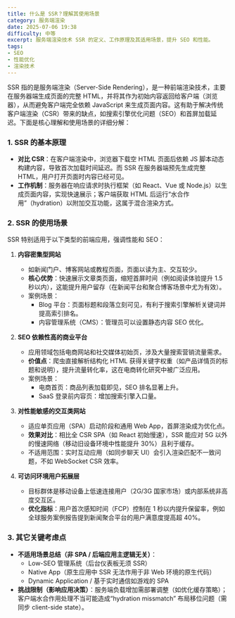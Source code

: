 ```yaml
---
title: 什么是 SSR？理解其使用场景
category: 服务端渲染
date: 2025-07-06 19:38
difficulty: 中等
excerpt: 服务端渲染技术 SSR 的定义、工作原理及其适用场景，提升 SEO 和性能。
tags:
- SEO
- 性能优化
- 渲染技术
---
```

SSR 指的是服务端渲染（Server-Side Rendering），是一种前端渲染技术，主要在服务器端生成页面的完整 HTML，并将其作为初始内容返回给客户端（浏览器），从而避免客户端完全依赖 JavaScript 来生成页面内容。这有助于解决传统客户端渲染（CSR）带来的缺点，如搜索引擎优化问题（SEO）和首屏加载延迟。下面是核心理解和使用场景的详细分解：  

### 1. SSR 的基本原理  
- **对比 CSR**：在客户端渲染中，浏览器下载空 HTML 页面后依赖 JS 脚本动态构建内容，导致首次加载时间延迟。而 SSR 在服务器端预先生成完整 HTML，用户打开页面时内容已经可见。  
- **工作机制**：服务器在响应请求时执行框架（如 React、Vue 或 Node.js）以生成页面内容，实现快速展示；客户端获取 HTML 后运行“水合作用”（hydration）以附加交互功能，这属于混合渲染方式。  

### 2. SSR 的使用场景  
SSR 特别适用于以下类型的前端应用，强调性能和 SEO：  
1. **内容密集型网站**  
   - 如新闻门户、博客网站或教程页面，页面以读为主、交互较少。  
   - **核心优势**：快速展示文章类页面，缩短首屏时间（例如阅读体验提升 1.5 秒以内），这能提升用户留存（在新闻平台和聚合博客场景中尤为有效）。  
   - 案例场景：  
     - Blog 平台：页面标题和段落立刻可见，有利于搜索引擎解析关键词并提高索引排名。  
     - 内容管理系统（CMS）：管理员可以设置静态内容 SEO 优化。  

2. **SEO 依赖性高的商业平台**  
   - 应用领域包括电商网站和社交媒体初始页，涉及大量搜索营销流量需求。  
   - **价值点**：爬虫直接解析结构化 HTML 获得关键字权重（如产品详情页的标题和说明），提升流量转化率，这在电商转化研究中被广泛应用。  
   - 案例场景：  
     - 电商首页：商品列表加载即见，SEO 排名显著上升。  
     - SaaS 登录前内容页：增加搜索引擎入口量。  

3. **对性能敏感的交互类网站**  
   - 适应单页应用（SPA）启动阶段和通用 Web App，首屏渲染成为优化点。  
   - **效果对比**：相比全 CSR SPA（如 React 初始慢速），SSR 能应对 5G 以外的慢速网络（移动旧设备环境中性能提升 30%）且利于缓存。  
   - 不适用范围：实时互动应用（如同步聊天 UI）会引入渲染匹配不一致问题，不如 WebSocket CSR 效率。  

4. **可访问环境用户拓展层**  
   - 目标群体是移动设备上低速连接用户（2G/3G 国家市场）或内部系统非高度交互区。  
   - **优化指标**：用户首次感知时间（FCP）控制在 1 秒以内提升保留率，例如全球服务案例报告提到新闻聚合平台的用户满意度提高超 40%。  

### 3. 其它关键考虑点  
- **不适用场景总结（非 SPA / 后端应用主逻辑无关）**：  
  - Low-SEO 管理系统（后台仪表板无须 SSR）  
  - Native App（原生应用中 SSR 无法作用于非 Web 环境的原生代码）  
  - Dynamic Application / 基于实时通信如游戏的 SPA  
- **挑战限制（影响应用决策）**：服务端负载增加需部署调整（如优化缓存策略）；客户端水合作用处理不当可能造成“hydration missmatch” 布局移位问题（需同步 client-side state）。
